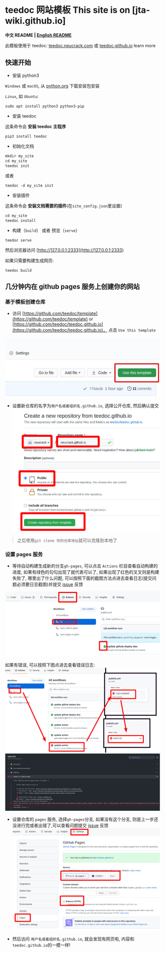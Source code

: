 teedoc 网站模板
This site is on [jta-wiki.github.io]
=====

**中文 README | [English README](./README.md)**

此模板使用于 teedoc: [teedoc.neucrack.com](https://teedoc.neucrack.com/) 或 [teedoc.github.io](https://teedoc.github.io) learn more


## 快速开始

* 安装 python3

`Windows` 或 `macOS`, 从 [python.org](https://www.python.org/downloads/) 下载安装包安装

`Linux`, 如 `Ubuntu`:

```
sudo apt install python3 python3-pip
```

* 安装 teedoc

这条命令会 **安装 teedoc 主程序**

```
pip3 install teedoc
```

* 初始化文档

```
mkdir my_site
cd my_site
teedoc init
```

或者

```
teedoc -d my_site init
```

* 安装插件

这条命令会 **安装文档需要的插件**(在`site_config.json`里设置)

```
cd my_site
teedoc install
```

* 构建（`build`） 或者 预览（`serve`）

```
teedoc serve
```

然后浏览器访问 [http://127.0.0.1:2333](http://127.0.0.1:2333)

如果只需要构建生成网页:

```
teedoc build
```



## 几分钟内在 github pages 服务上创建你的网站


### 基于模板创建仓库

* 访问 [https://github.com/teedoc/template](https://github.com/teedoc/template) or [https://github.com/teedoc/teedoc.github.io](https://github.com/teedoc/teedoc.github.io)， 点击 `Use this template`

![github use template](./assets/github_use_template.jpg)


* 设置新仓库的名字为`用户名或者组织名.github.io`,  选择公开仓库, 然后确认提交
![create repo](./assets/create_repo.jpg)

> 之后使用`git clone 你的仓库地址`就可以克隆到本地了

### 设置 pages 服务

* 等待自动构建生成新的分支`gh-pages`, 可以点击 `Actions` 栏目查看自动构建的进度, 如果有绿色的勾勾出现了就代表可以了, 如果出现了红色的叉叉则是构建失败了, 哪里出了什么问题, 可以按照下面的截图方法点进去查看日志(提交问题必须要日志截图)并提交 [issue](https://github.com/teedoc/teedoc.github.io/issues/new) 反馈

![action status](./assets/action_status.jpg)

如果有错误, 可以按照下图点进去查看错误日志:
![error0](./assets/action_error.jpg)
![error](./assets/action_error_log.jpg)

* 设置仓库的 `pages` 服务, 选择`gh-pages`分支, 如果没有这个分支, 则是上一步还没进行完或者出错了,可以查看问题提交 [issue](https://github.com/teedoc/teedoc.github.io/issues/new) 反馈
![pages](./assets/pages_settings.jpg)

* 然后访问 `用户名或者组织名.github.io`, 就会发现有网页啦, 内容和`teedoc.github.io`的一模一样!




